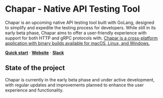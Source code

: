 # Chapar - Native API Testing Tool

Chapar is an upcoming native API testing tool built with GoLang, designed to simplify and expedite the testing process for developers. While still in its early beta phase, Chapar aims to offer a user-friendly experience with support for both HTTP and gRPC protocols with.
[Chapar is a cross-platform application with binary builds available for macOS, Linux, and Windows.](https://github.com/chapar-rest/chapar/releases)

<a href="https://chapar.rest/docs/quickstart/installation/"><strong>Quick start</strong></a> ·
<a href="https://chapar.rest"><strong>Website</strong></a> ·
<a href="https://gophers.slack.com/messages/chapar"><strong>Slack</strong></a>

## State of the project
Chapar is currently in the early beta phase and under active development, with regular updates and improvements planned to enhance the user experience and functionality.
